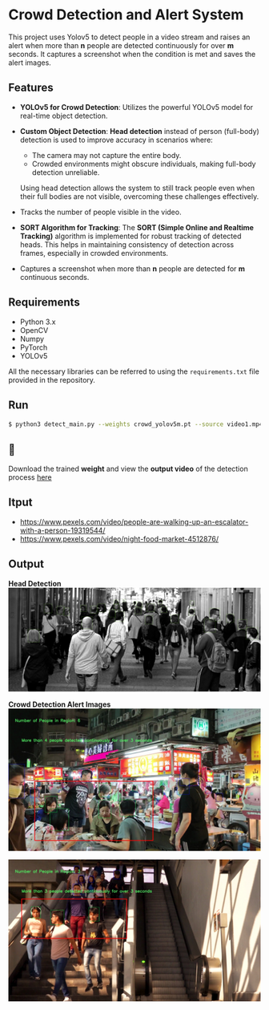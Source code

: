# Crowd Detection and Alert System

This project uses Yolov5 to detect people in a video stream and raises an alert when more than **n** people are detected continuously for over **m** seconds. It captures a screenshot when the condition is met and saves the alert images.

## Features

- **YOLOv5 for Crowd Detection**: Utilizes the powerful YOLOv5 model for real-time object detection.
- **Custom Object Detection**: **Head detection** instead of person (full-body) detection is used to improve accuracy in scenarios where:
  - The camera may not capture the entire body.
  - Crowded environments might obscure individuals, making full-body detection unreliable.
  
  Using head detection allows the system to still track people even when their full bodies are not visible, overcoming these challenges effectively.
- Tracks the number of people visible in the video.
- **SORT Algorithm for Tracking**: The **SORT (Simple Online and Realtime Tracking)** algorithm is implemented for robust tracking of detected heads. This helps in maintaining consistency of detection across frames, especially in crowded environments.
- Captures a screenshot when more than **n** people are detected for **m** continuous seconds.


## Requirements

- Python 3.x
- OpenCV
- Numpy
- PyTorch
- YOLOv5

All the necessary libraries can be referred to using the `requirements.txt` file provided in the repository.



## Run

```bash
$ python3 detect_main.py --weights crowd_yolov5m.pt --source video1.mp4 --view-img --n_people 2 --n_seconds 1
```

## 👋 
Download the trained **weight** and view the **output video** of the detection process [here](https://drive.google.com/drive/folders/124KqE8etgj5Ioo_PRLzSpF4BMdhHyRf5?usp=sharing)

## Itput
- https://www.pexels.com/video/people-are-walking-up-an-escalator-with-a-person-19319544/
- https://www.pexels.com/video/night-food-market-4512876/

## Output

**Head Detection**
![head](https://github.com/thylm/crowd-detection/blob/main/results/test.jpg)


**Crowd Detection Alert Images**
![crowd](https://github.com/thylm/crowd-detection/blob/main/results/alert_127.jpg)

![crowd](https://github.com/thylm/crowd-detection/blob/main/results/alert_90.jpg)

  
